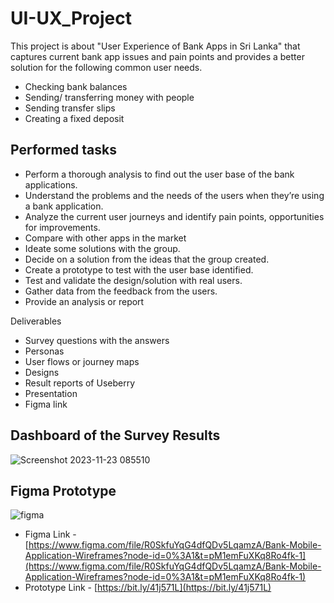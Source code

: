 # UI-UX_Project
This project is about "User Experience of Bank Apps in Sri Lanka" that captures current bank app issues and pain points and provides a better solution for the following common user needs.
- Checking bank balances
- Sending/ transferring money with people
- Sending transfer slips
- Creating a fixed deposit

## Performed tasks
- Perform a thorough analysis to find out the user base of the bank applications.
- Understand the problems and the needs of the users when they’re using a bank
application.
- Analyze the current user journeys and identify pain points, opportunities for
improvements.
- Compare with other apps in the market
- Ideate some solutions with the group.
- Decide on a solution from the ideas that the group created.
- Create a prototype to test with the user base identified.
- Test and validate the design/solution with real users.
- Gather data from the feedback from the users.
- Provide an analysis or report

Deliverables
- Survey questions with the answers
- Personas
- User flows or journey maps
- Designs
- Result reports of Useberry
- Presentation
- Figma link

## Dashboard of the Survey Results
![Screenshot 2023-11-23 085510](https://github.com/nesa12/UI-UX_Project/assets/87229466/15beaf27-a75c-4293-8d9a-fc59133e1167)

## Figma Prototype
![figma ](https://github.com/nesa12/UI-UX_Project/assets/87229466/c3851cfe-fe97-4f0a-b9f3-f4e1d9811ce4)

- Figma Link - [https://www.figma.com/file/R0SkfuYqG4dfQDv5LqamzA/Bank-Mobile-Application-Wireframes?node-id=0%3A1&t=pM1emFuXKq8Ro4fk-1](https://www.figma.com/file/R0SkfuYqG4dfQDv5LqamzA/Bank-Mobile-Application-Wireframes?node-id=0%3A1&t=pM1emFuXKq8Ro4fk-1)
- Prototype Link - [https://bit.ly/41j571L](https://bit.ly/41j571L)

